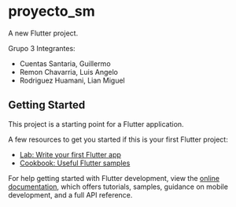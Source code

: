 # proyecto_sm

A new Flutter project.

Grupo 3
Integrantes:
- Cuentas Santaria, Guillermo
- Remon Chavarria, Luis Angelo
- Rodriguez Huamani, Lian Miguel


## Getting Started

This project is a starting point for a Flutter application.

A few resources to get you started if this is your first Flutter project:

- [Lab: Write your first Flutter app](https://docs.flutter.dev/get-started/codelab)
- [Cookbook: Useful Flutter samples](https://docs.flutter.dev/cookbook)

For help getting started with Flutter development, view the
[online documentation](https://docs.flutter.dev/), which offers tutorials,
samples, guidance on mobile development, and a full API reference.
